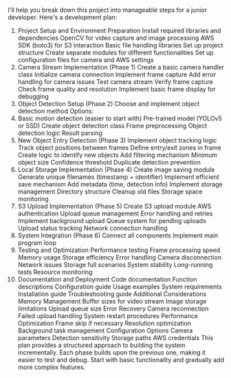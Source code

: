 I'll help you break down this project into manageable steps for a junior developer. Here's a development plan:
1. Project Setup and Environment Preparation
Install required libraries and dependencies
OpenCV for video capture and image processing
AWS SDK (boto3) for S3 interaction
Basic file handling libraries
Set up project structure
Create separate modules for different functionalities
Set up configuration files for camera and AWS settings
2. Camera Stream Implementation (Phase 1)
Create a basic camera handler class
Initialize camera connection
Implement frame capture
Add error handling for camera issues
Test camera stream
Verify frame capture
Check frame quality and resolution
Implement basic frame display for debugging
3. Object Detection Setup (Phase 2)
Choose and implement object detection method
Options:
1. Basic motion detection (easier to start with)
Pre-trained model (YOLOv5 or SSD)
Create object detection class
Frame preprocessing
Object detection logic
Result parsing
4. New Object Entry Detection (Phase 3)
Implement object tracking logic
Track object positions between frames
Define entry/exit zones in frame
Create logic to identify new objects
Add filtering mechanism
Minimum object size
Confidence threshold
Duplicate detection prevention
5. Local Storage Implementation (Phase 4)
Create image saving module
Generate unique filenames (timestamp + identifier)
Implement efficient save mechanism
Add metadata (time, detection info)
Implement storage management
Directory structure
Cleanup old files
Storage space monitoring
6. S3 Upload Implementation (Phase 5)
Create S3 upload module
AWS authentication
Upload queue management
Error handling and retries
Implement background upload
Queue system for pending uploads
Upload status tracking
Network connection handling
7. System Integration (Phase 6)
Connect all components
Implement main program loop
8. Testing and Optimization
Performance testing
Frame processing speed
Memory usage
Storage efficiency
Error handling
Camera disconnection
Network issues
Storage full scenarios
System stability
Long-running tests
Resource monitoring
9. Documentation and Deployment
Code documentation
Function descriptions
Configuration guide
Usage examples
System requirements
Installation guide
Troubleshooting guide
Additional Considerations
Memory Management
Buffer sizes for video stream
Image storage limitations
Upload queue size
Error Recovery
Camera reconnection
Failed upload handling
System restart procedures
Performance Optimization
Frame skip if necessary
Resolution optimization
Background task management
Configuration Options
Camera parameters
Detection sensitivity
Storage paths
AWS credentials
This plan provides a structured approach to building the system incrementally. Each phase builds upon the previous one, making it easier to test and debug. Start with basic functionality and gradually add more complex features.